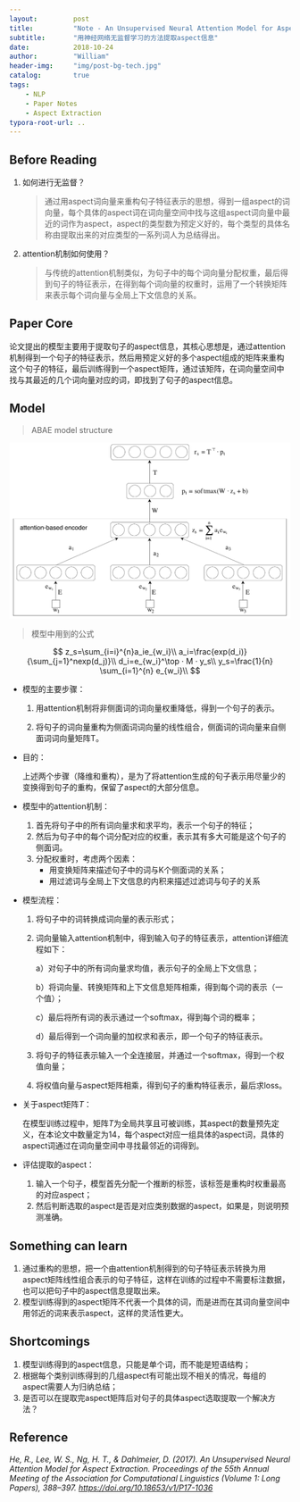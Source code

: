 ```yaml
---
layout:         post
title:          "Note - An Unsupervised Neural Attention Model for Aspect Extraction"
subtitle:       "用神经网络无监督学习的方法提取aspect信息"
date:           2018-10-24
author:         "William"
header-img:     "img/post-bg-tech.jpg"
catalog:        true
tags:
    - NLP
    - Paper Notes
    - Aspect Extraction
typora-root-url: ..
---
```


## Before Reading

1. 如何进行无监督？

   > 通过用aspect词向量来重构句子特征表示的思想，得到一组aspect的词向量，每个具体的aspect词在词向量空间中找与这组aspect词向量中最近的词作为aspect，aspect的类型数为预定义好的，每个类型的具体名称由提取出来的对应类型的一系列词人为总结得出。

2. attention机制如何使用？

   > 与传统的attention机制类似，为句子中的每个词向量分配权重，最后得到句子的特征表示，在得到每个词向量的权重时，运用了一个转换矩阵来表示每个词向量与全局上下文信息的关系。



## Paper Core

论文提出的模型主要用于提取句子的aspect信息，其核心思想是，通过attention机制得到一个句子的特征表示，然后用预定义好的多个aspect组成的矩阵来重构这个句子的特征，最后训练得到一个aspect矩阵，通过该矩阵，在词向量空间中找与其最近的几个词向量对应的词，即找到了句子的aspect信息。



## Model

> ABAE model structure

![1540379863785](/img/in-post/attn-asp-extract/model.png)

> 模型中用到的公式

$$
z_s=\sum_{i=i}^{n}a_ie_{w_i}\\
a_i=\frac{exp(d_i)}{\sum_{j=1}^nexp(d_j)}\\
d_i=e_{w_i}^\top · M · y_s\\
y_s=\frac{1}{n} \sum_{i=1}^{n} e_{w_i}\\
$$



- 模型的主要步骤：

  1. 用attention机制将非侧面词的词向量权重降低，得到一个句子的表示。

  2. 将句子的词向量重构为侧面词词向量的线性组合，侧面词的词向量来自侧面词词向量矩阵T。

- 目的：

  上述两个步骤（降维和重构），是为了将attention生成的句子表示用尽量少的变换得到句子的重构，保留了aspect的大部分信息。

- 模型中的attention机制：
  1. 首先将句子中的所有词向量求和求平均，表示一个句子的特征；
  2. 然后为句子中的每个词分配对应的权重，表示其有多大可能是这个句子的侧面词。
  3. 分配权重时，考虑两个因素：
     - 用变换矩阵来描述句子中的词与K个侧面词的关系；
     - 用过滤词与全局上下文信息的内积来描述过滤词与句子的关系

- 模型流程：

  1. 将句子中的词转换成词向量的表示形式；

  2. 词向量输入attention机制中，得到输入句子的特征表示，attention详细流程如下：

     a）对句子中的所有词向量求均值，表示句子的全局上下文信息；

     b）将词向量、转换矩阵和上下文信息矩阵相乘，得到每个词的表示（一个值）；

     c）最后将所有词的表示通过一个softmax，得到每个词的概率；

     d）最后得到一个词向量的加权求和表示，即一个句子的特征表示。

  3. 将句子的特征表示输入一个全连接层，并通过一个softmax，得到一个权值向量；

  4. 将权值向量与aspect矩阵相乘，得到句子的重构特征表示，最后求loss。

- 关于aspect矩阵$T$：

  在模型训练过程中，矩阵$T$为全局共享且可被训练，其aspect的数量预先定义，在本论文中数量定为14，每个aspect对应一组具体的aspect词，具体的aspect词通过在词向量空间中寻找最邻近的词得到。

- 评估提取的aspect：
  1. 输入一个句子，模型首先分配一个推断的标签，该标签是重构时权重最高的对应aspect；
  2. 然后判断选取的aspect是否是对应类别数据的aspect，如果是，则说明预测准确。

## Something can learn

1. 通过重构的思想，把一个由attention机制得到的句子特征表示转换为用aspect矩阵线性组合表示的句子特征，这样在训练的过程中不需要标注数据，也可以把句子中的aspect信息提取出来。
2. 模型训练得到的aspect矩阵不代表一个具体的词，而是进而在其词向量空间中用邻近的词来表示aspect，这样的灵活性更大。



## Shortcomings

1. 模型训练得到的aspect信息，只能是单个词，而不能是短语结构；
2. 根据每个类别训练得到的几组aspect有可能出现不相关的情况，每组的aspect需要人为归纳总结；
3. 是否可以在提取完aspect矩阵后对句子的具体aspect选取提取一个解决方法？



## Reference

*He, R., Lee, W. S., Ng, H. T., & Dahlmeier, D. (2017). An Unsupervised Neural Attention Model for Aspect Extraction. Proceedings of the 55th Annual Meeting of the Association for Computational Linguistics (Volume 1: Long Papers), 388–397. https://doi.org/10.18653/v1/P17-1036*